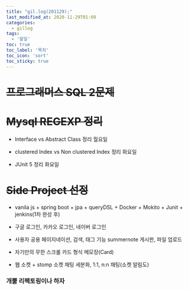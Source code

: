 ```yaml
---
title: "gil.log(201129);"
last_modified_at: 2020-11-29T01:09
categories: 
  - gillog
tags: 
  - '할일'
toc: true
toc_label: '목차'
toc_icon: 'sort'
toc_sticky: true
---
```

# ~~프로그래머스 SQL 2문제~~

# ~~Mysql REGEXP 정리~~

- Interface vs Abstract Class 정리 월요일

- clustered Index vs Non clustered Index 정리 화요일

- JUnit 5 정리 화요일
# ~~Side Project 선정~~


- vanila js + spring boot + jpa + queryDSL + Docker + Mokito + Junit + jenkins(1차 완성 후)

- 구글 로그인, 카카오 로그인, 네이버 로그인

- 사용자 공용 페이지네이션, 검색, 태그 기능 summernote 게시판, 파일 업로드

- 자기만의 무한 스크롤 카드 형식 메모장(Card)

- 웹 소켓 + stomp 소켓 채팅 세분화, 1:1, n:n 채팅(소켓 알림도)


### 개뿔 리팩토링이나 하자